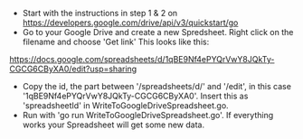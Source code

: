 - Start with the instructions in step 1 & 2 on 
  https://developers.google.com/drive/api/v3/quickstart/go
- Go to your Google Drive and create a new Spredsheet. Right click on the filename 
  and choose 'Get link' This looks like this:

https://docs.google.com/spreadsheets/d/1qBE9Nf4ePYQrVwY8JQkTy-CGCG6CByXA0/edit?usp=sharing

- Copy the id, the part between '/spreadsheets/d/' and '/edit', in this case 
  '1qBE9Nf4ePYQrVwY8JQkTy-CGCG6CByXA0'. Insert this as 'spreadsheetId' in  WriteToGoogleDriveSpreadsheet.go.
- Run with 'go run WriteToGoogleDriveSpreadsheet.go'. If everything works your Spreadsheet will 
  get some new data. 
